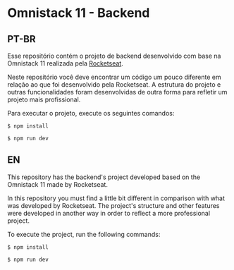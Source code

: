 # Omnistack 11 - Backend

## PT-BR

Esse repositório contém o projeto de backend desenvolvido com base na Omnistack 11 realizada pela [Rocketseat](https://rocketseat.com.br/).

Neste repositório você deve encontrar um código um pouco diferente em relação ao que foi desenvolvido pela Rocketseat. A estrutura do projeto e outras funcionalidades foram desenvolvidas de outra forma para refletir um projeto mais profissional.

Para executar o projeto, execute os seguintes comandos:

```
$ npm install
```

```
$ npm run dev
```

## EN

This repository has the backend's project developed based on the Omnistack 11 made by Rocketseat.

In this repository you must find a little bit different in comparison with what was developed by Rocketseat. The project's structure  and other features were developed in another way in order to reflect a more professional project.

To execute the project, run the following commands:

```
$ npm install
```

```
$ npm run dev
```
